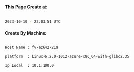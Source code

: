 
   
#### This Page Create at:

```bash

2023-10-10 - 22:03:51 UTC

```

#### Create By Machine:

```bash

Host Name : fv-az642-219

platform  : Linux-6.2.0-1012-azure-x86_64-with-glibc2.35

Ip Local  : 10.1.100.0

```

